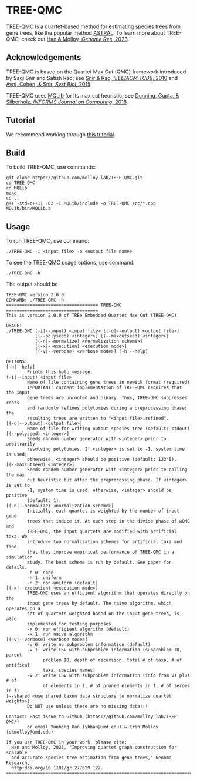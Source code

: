 TREE-QMC
========
TREE-QMC is a quartet-based method for estimating species trees from gene trees, like the popular method [ASTRAL](https://doi.org/10.1186/s12859-018-2129-y). To learn more about TREE-QMC, check out [Han & Molloy, *Genome Res*, 2023](http:doi.org/10.1101/gr.277629.122).

Acknowledgements
----------------
TREE-QMC is based on the Quartet Max Cut (QMC) framework introduced by Sagi Snir and Satish Rao; see [Snir & Rao, *IEEE/ACM TCBB*, 2010](http:doi.org/10.1109/TCBB.2008.133) and [Avni, Cohen, & Snir, *Syst Biol*, 2015](http:doi.org/10.1093/sysbio/syu087).

TREE-QMC uses [MQLib](https://github.com/MQLib/MQLib) for its max cut heuristic; see [Dunning, Gupta, & Silberholz, *INFORMS Journal on Computing*, 2018](https://doi.org/10.1287/ijoc.2017.0798).

Tutorial
--------
We recommend working through [this tutorial](tutorial/README.md). 

Build
-----
To build TREE-QMC, use commands:
```
git clone https://github.com/molloy-lab/TREE-QMC.git
cd TREE-QMC
cd MQLib
make
cd ..
g++ -std=c++11 -O2 -I MQLib/include -o TREE-QMC src/*.cpp MQLib/bin/MQLib.a
```

Usage
-----
To run TREE-QMC, use command:
```
./TREE-QMC -i <input file> -o <output file name>
```

To see the TREE-QMC usage options, use command:
```
./TREE-QMC -h
```

The output should be
```
TREE-QMC version 2.0.0
COMMAND: ./TREE-QMC -h 
=================================== TREE-QMC ===================================
This is version 2.0.0 of TREe Embedded Quartet Max Cut (TREE-QMC).

USAGE:
./TREE-QMC (-i|--input) <input file> [(-o|--output) <output file>]
           [(--polyseed) <integer>] [(--maxcutseed) <integer>]
           [(-n|--normalize) <normalization scheme>]
           [(-x|--execution) <execution mode>]
           [(-v|--verbose) <verbose mode>] [-h|--help]

OPTIONS:
[-h|--help]
        Prints this help message.
(-i|--input) <input file>
        Name of file containing gene trees in newick format (required)
        IMPORTANT: current implementation of TREE-QMC requires that the input
        gene trees are unrooted and binary. Thus, TREE-QMC suppresses roots
        and randomly refines polytomies during a preprocessing phase; the
        resulting trees are written to "<input file>.refined".
[(-o|--output) <output file>]
        Name of file for writing output species tree (default: stdout)
[(--polyseed) <integer>]
        Seeds random number generator with <integer> prior to arbitrarily
        resolving polytomies. If <integer> is set to -1, system time is used;
        otherwise, <integer> should be positive (default: 12345).
[(--maxcutseed) <integer>]
        Seeds random number generator with <integer> prior to calling the max
        cut heuristic but after the preprocessing phase. If <integer> is set to
        -1, system time is used; otherwise, <integer> should be positive
        (default: 1).
[(-n|--normalize) <normalization scheme>]
        Initially, each quartet is weighted by the number of input gene
        trees that induce it. At each step in the divide phase of wQMC and
        TREE-QMC, the input quartets are modified with artificial taxa. We
        introduce two normalization schemes for artificial taxa and find
        that they improve empirical performance of TREE-QMC in a simulation
        study. The best scheme is run by default. See paper for details.
        -n 0: none
        -n 1: uniform
        -n 2: non-uniform (default)
[(-x|--execution) <execution mode>]
        TREE-QMC uses an efficient algorithm that operates directly on the
        input gene trees by default. The naive algorithm, which operates on a
        set of quartets weighted based on the input gene trees, is also
        implemented for testing purposes.
        -x 0: run efficient algorithm (default)
        -x 1: run naive algorithm
[(-v|--verbose) <verbose mode>]
        -v 0: write no subproblem information (default)
        -v 1: write CSV with subproblem information (subproblem ID, parent
              problem ID, depth of recursion, total # of taxa, # of artifical
              taxa, species names)
        -v 2: write CSV with subproblem information (info from v1 plus # of
              of elements in f, # of pruned elements in f, # of zeroes in f)
[--shared <use shared taxon data structure to normalize quartet weights>]
        Do NOT use unless there are no missing data!!!

Contact: Post issue to Github (https://github.com/molloy-lab/TREE-QMC/)
        or email Yunheng Han (yhhan@umd.edu) & Erin Molloy (ekmolloy@umd.edu)

If you use TREE-QMC in your work, please cite:
  Han and Molloy, 2023, "Improving quartet graph construction for scalable
  and accurate species tree estimation from gene trees," Genome Research,
  http:doi.org/10.1101/gr.277629.122.
================================================================================
```